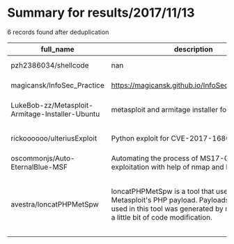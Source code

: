 
# Summary for results/2017/11/13
    
6 records found after deduplication

| full_name | description | html_url | matched_list | matched_count | pushed_at | size | stargazers_count | language | forks_count | vul_ids |
|-------------------------------------------------|-------------------------------------------------------------------------------------------------------------------------------------------------------------------------------|--------------------------------------------------------------------|-----------------------------------------------------------------------------|-----------------|---------------------------|--------|--------------------|------------|---------------|--------------------|
| pzh2386034/shellcode | nan | https://github.com/pzh2386034/shellcode | ['shellcode'] | 1 | 2017-11-13 18:07:20+00:00 | 19530 | 0 | C | 0 | [] |
| magicansk/InfoSec_Practice | https://magicansk.github.io/InfoSec_Practice/TOC | https://github.com/magicansk/InfoSec_Practice | ['exploit'] | 1 | 2017-11-13 09:55:47+00:00 | 846 | 0 | | 0 | [] |
| LukeBob-zz/Metasploit-Armitage-Installer-Ubuntu | metasploit and armitage installer for ubuntu 16.04 | https://github.com/LukeBob-zz/Metasploit-Armitage-Installer-Ubuntu | ['metasploit module OR payload'] | 1 | 2017-11-13 08:37:22+00:00 | 66 | 0 | Python | 2 | [] |
| rickoooooo/ulteriusExploit | Python exploit for CVE-2017-16806 | https://github.com/rickoooooo/ulteriusExploit | ['exploit'] | 1 | 2017-11-13 23:04:37+00:00 | 3 | 0 | Python | 1 | ['CVE-2017-16806'] |
| oscommonjs/Auto-EternalBlue-MSF | Automating the process of MS17-010 exploitation with help of nmap and bash. | https://github.com/oscommonjs/Auto-EternalBlue-MSF | ['exploit'] | 1 | 2017-11-13 11:04:09+00:00 | 4 | 0 | Shell | 0 | ['MS17-010'] |
| avestra/loncatPHPMetSpw | loncatPHPMetSpw is a tool that used to spawn Metasploit's PHP payload. Payloads that were used in this tool was generated by msfvenom with a little bit of code modification. | https://github.com/avestra/loncatPHPMetSpw | ['metasploit module OR metasploit payload', 'metasploit module OR payload'] | 2 | 2017-11-13 09:37:16+00:00 | 37 | 0 | PHP | 0 | [] |
